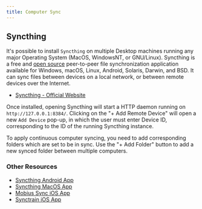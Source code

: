 ```yaml
---
title: Computer Sync
---
```


## Syncthing

It's possible to install `Syncthing` on multiple Desktop machines running any major Operating System (MacOS, WindowsNT, or GNU/Linux). Syncthing is a free and [open source](https://github.com/syncthing/syncthing) peer-to-peer file synchronization application available for Windows, macOS, Linux, Android, Solaris, Darwin, and BSD. It can sync files between devices on a local network, or between remote devices over the Internet.

* [Syncthing - Official Website](https://syncthing.net/)

Once installed, opening Syncthing will start a HTTP daemon running on `http://127.0.0.1:8384/`. Clicking on the "+ Add Remote Device" will open a new `Add Device` pop-up, in which the user must enter Device ID, corresponding to the ID of the running Syncthing instance.

To apply continuous computer syncing, you need to add corresponding folders which are set to be in sync. Use the "+ Add Folder" button to add a new synced folder between multiple computers.

### Other Resources

* [Syncthing Android App](https://github.com/syncthing/syncthing-android)
* [Syncthing MacOS App](https://github.com/syncthing/syncthing-macos)
* [Mobius Sync iOS App](https://mobiussync.com/)
* [Synctrain iOS App](https://apps.apple.com/nl/app/synctrain/id6553985316)
